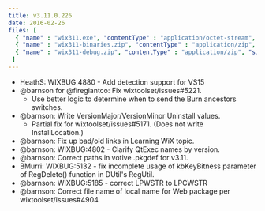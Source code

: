 ```yaml
---
title: v3.11.0.226
date: 2016-02-26
files: [
  { "name" : "wix311.exe", "contentType" : "application/octet-stream", "size" : 24925488, "title" : "WiX v3.11 Toolset install.", "promoted" : true },
  { "name" : "wix311-binaries.zip", "contentType" : "application/zip", "size" : 28793444, "title" : "WiX v3.11 binaries for situations where install cannot be used.", "protected" : true },
  { "name" : "wix311-debug.zip", "contentType" : "application/zip", "size" : 47751635, "title" : "WiX v3.11 source and symbols for debugging purposes.", "protected" : true }
 ]
---
```


* HeathS: WIXBUG:4880 - Add detection support for VS15
* @barnson for @firegiantco: Fix wixtoolset/issues#5221.
  * Use better logic to determine when to send the Burn ancestors switches.
* @barnson: Write VersionMajor/VersionMinor Uninstall values.
  * Partial fix for wixtoolset/issues#5171. (Does not write InstallLocation.)
* @barnson: Fix up bad/old links in Learning WiX topic.
* @barnson: WIXBUG:4802 - Clarify QtExec names by version.
* @barnson: Correct paths in votive .pkgdef for v3.11.
* BMurri: WIXBUG:5132 - fix incomplete usage of kbKeyBitness parameter of RegDelete() function in DUtil's RegUtil.
* @barnson: WIXBUG:5185 - correct LPWSTR to LPCWSTR
* @barnson: Correct file name of local name for Web package per wixtoolset/issues#4904